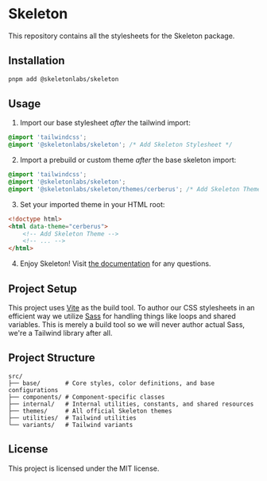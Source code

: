 # Skeleton

This repository contains all the stylesheets for the Skeleton package.

## Installation

```bash
pnpm add @skeletonlabs/skeleton
```

## Usage

1. Import our base stylesheet _after_ the tailwind import:

```css
@import 'tailwindcss';
@import '@skeletonlabs/skeleton'; /* Add Skeleton Stylesheet */
```

2. Import a prebuild or custom theme _after_ the base skeleton import:

```css
@import 'tailwindcss';
@import '@skeletonlabs/skeleton';
@import '@skeletonlabs/skeleton/themes/cerberus'; /* Add Skeleton Theme */
```

3. Set your imported theme in your HTML root:

```html
<!doctype html>
<html data-theme="cerberus">
	<!-- Add Skeleton Theme -->
	<!-- ... -->
</html>
```

4. Enjoy Skeleton! Visit [the documentation](https://next.skeleton.dev/) for any questions.

## Project Setup

This project uses [Vite](https://vite.dev/) as the build tool. To author our CSS stylesheets in an efficient way we utilize [Sass](https://sass-lang.com/) for handling things like loops and shared variables. This is merely a build tool so we will never author actual Sass, we're a Tailwind library after all.

## Project Structure

```
src/
├── base/       # Core styles, color definitions, and base configurations
├── components/ # Component-specific classes
├── internal/   # Internal utilities, constants, and shared resources
├── themes/     # All official Skeleton themes
├── utilities/  # Tailwind utilities
└── variants/   # Tailwind variants
```

## License

This project is licensed under the MIT license.
